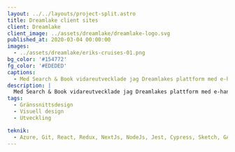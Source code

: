 ```yaml
---
layout: ../../layouts/project-split.astro
title: Dreamlake client sites
client: Dreamlake
client_image: ../assets/dreamlake/dreamlake-logo.svg
published_at: 2020-03-04 00:00:00
images:
  - ../assets/dreamlake/eriks-cruises-01.png
bg_color: '#154772'
fg_color: '#EDEDED'
captions: 
  - Med Search & Book vidareutvecklade jag Dreamlakes plattform med e-handelsprinciper som att göra en friktionsfri checkout för användaren, och ett ytterligare förfinande och förbättrande av alla gränssnittets komponenter.
description: |
  Med Search & Book vidareutvecklade jag Dreamlakes plattform med e-handelsprinciper som att göra en friktionsfri checkout för användaren, och ett ytterligare förfinande och förbättrande av alla gränssnittets komponenter.
tags:
  - Gränssnittsdesign
  - Visuell design
  - Utveckling

teknik:
  - Azure, Git, React, Redux, NextJs, NodeJs, Jest, Cypress, Sketch, GA, Hotjar, Prismic, Zoom
---
```

